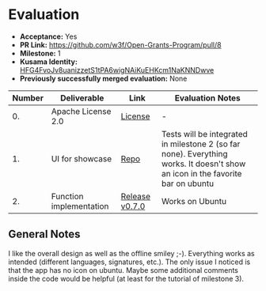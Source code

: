 # Evaluation

- **Acceptance:** Yes
- **PR Link:** https://github.com/w3f/Open-Grants-Program/pull/8
- **Milestone:** 1
- **Kusama Identity:** [HFG4FvoJv8uanizzetS1tPA6wigNAiKuEHKcm1NaKNNDwve](https://polkascan.io/pre/kusama/account/HFG4FvoJv8uanizzetS1tPA6wigNAiKuEHKcm1NaKNNDwve)
- **Previously successfully merged evaluation:** None

| Number | Deliverable             | Link                                                                                                   | Evaluation Notes                                                                                                               |
| ------ | ----------------------- | ------------------------------------------------------------------------------------------------------ | ------------------------------------------------------------------------------------------------------------------------------ |
| 0.     | Apache License 2.0      | [License](https://github.com/w3finance/PolkaKey/blob/fa041227b14ec4a621a57f51d75105a1bb051e6a/LICENSE) | -                                                                                                                              |
| 1.     | UI for showcase         | [Repo](https://github.com/w3finance/PolkaKey/tree/fa041227b14ec4a621a57f51d75105a1bb051e6a)            | Tests will be integrated in milestone 2 (so far none). Everything works. It doesn't show an icon in the favorite bar on ubuntu |
| 2.     | Function implementation | [Release v0.7.0](https://github.com/w3finance/PolkaKey/releases)                                       | Works on Ubuntu                                                                                                                |

## General Notes

I like the overall design as well as the offline smiley ;-). Everything works as intended (different languages, signatures, etc.). The only issue I noticed is that the app has no icon on ubuntu. Maybe some additional comments inside the code would be helpful (at least for the tutorial of milestone 3).
